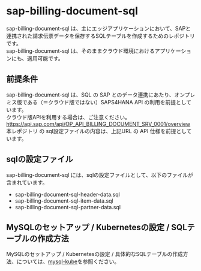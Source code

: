 # sap-billing-document-sql 

sap-billing-document-sql は、主にエッジアプリケーションにおいて、SAPと連携された請求伝票データを保存するSQLテーブルを作成するためのレポジトリです。  
sap-billing-document-sql は、そのままクラウド環境におけるアプリケーションにも、適用可能です。  

## 前提条件  
sap-billing-document-sql は、SQL の SAP とのデータ連携にあたり、オンプレミス版である（＝クラウド版ではない）SAPS4HANA API の利用を前提としています。  
クラウド版APIを利用する場合は、ご注意ください。  
https://api.sap.com/api/OP_API_BILLING_DOCUMENT_SRV_0001/overview      
本レポジトリ の sql設定ファイルの内容は、上記URL の API 仕様を前提としています。    

## sqlの設定ファイル

sap-billing-document-sql には、sqlの設定ファイルとして、以下のファイルが含まれています。  

* sap-billing-document-sql-header-data.sql   
* sap-billing-document-sql-item-data.sql
* sap-billing-document-sql-partner-data.sql

## MySQLのセットアップ / Kubernetesの設定 / SQLテーブルの作成方法

MySQLのセットアップ / Kubernetesの設定 / 具体的なSQLテーブルの作成方法、については、[mysql-kube](https://github.com/latonaio/mysql-kube)を参照ください。




